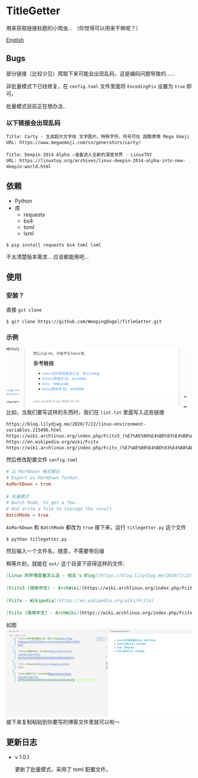 # TitleGetter
用来获取链接标题的小爬虫...
（你觉得可以用来干嘛呢？）

[English](README_EN.md)



## Bugs

部分链接（比较少见）爬取下来可能会出现乱码，这是编码问题导致的......

非批量模式下已经修复，在 `config.toml` 文件里面将 `EncodingFix` 设置为 `true` 即可。

批量模式目前正在想办法..

### 以下链接会出现乱码
```
Title: Carty - 生成超大文字绘 文字图片。特殊字符，符号尽在 超酷表情 Mega Emoji
URL: https://www.megaemoji.com/cn/generators/carty/

Title: Deepin 2014 Alpha –准备进入全新的深度世界 · LinuxTOY
URL: https://linuxtoy.org/archives/linux-deepin-2014-alpha-into-new-deepin-world.html

```

## 依赖

* Python
* 库
    * requests
    * bs4
    * toml
    * lxml

```
$ pip install requests bs4 toml lxml
```
不太清楚版本需求... 应该都能用吧...

## 使用
### 安装？
直接 `git clone`
```
$ git clone https://github.com/WeepingDogel/TitleGetter.git
```
### 示例
![](Pics/2020-09-13_00-17.png)
比如，当我们要写这样的东西时，我们在 `list.txt` 里面写入这些链接
```
https://blog.lilydjwg.me/2020/7/22/linux-environment-variables.215496.html
https://wiki.archlinux.org/index.php/Fcitx5_(%E7%AE%80%E4%BD%93%E4%B8%AD%E6%96%87)
https://en.wikipedia.org/wiki/Fcitx
https://wiki.archlinux.org/index.php/Fcitx_(%E7%AE%80%E4%BD%93%E4%B8%AD%E6%96%87)
```
然后修改配置文件 `config.toml`
```toml
# 以 MarkDown 格式输出
# Export as MarkDown format.
AsMarkDown = true

# 批量模式
# Barch Mode, to get a few..
# And write a file to storage the result
BatchMode = true
```
`AsMarkDown` 和 `BatchMode` 都改为 `true`
接下来，运行 `titlegetter.py` 这个文件
```
$ python titlegetter.py
```
然后输入一个文件名，随意，不需要带后缀

稍等片刻，就能在 `out/` 这个目录下获得这样的文件:
```markdown
[Linux 的环境变量怎么设 - 依云's Blog](https://blog.lilydjwg.me/2020/7/22/linux-environment-variables.215496.html)

[Fcitx5 (简体中文) - ArchWiki](https://wiki.archlinux.org/index.php/Fcitx5_(%E7%AE%80%E4%BD%93%E4%B8%AD%E6%96%87))

[Fcitx - Wikipedia](https://en.wikipedia.org/wiki/Fcitx)

[Fcitx (简体中文) - ArchWiki](https://wiki.archlinux.org/index.php/Fcitx_(%E7%AE%80%E4%BD%93%E4%B8%AD%E6%96%87))
```
如图
![](Pics/2020-09-13_00-28.png)
接下来复制粘贴到你要写的博客文件里就可以啦～

## 更新日志

* v 1.0.1

    更新了批量模式，采用了 toml 配置文件。
